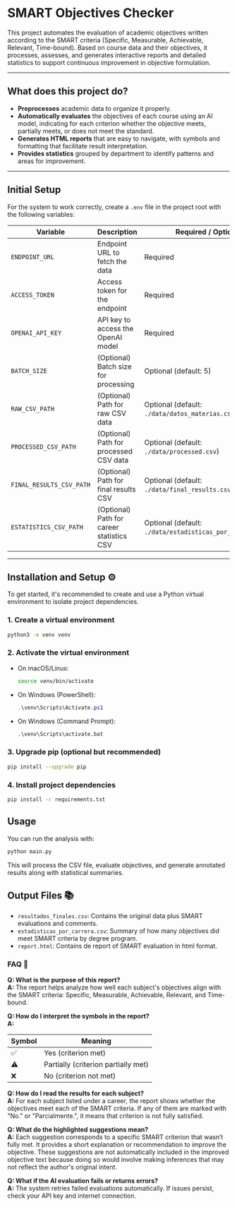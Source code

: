 # SMART Objectives Checker

This project automates the evaluation of academic objectives written according to the SMART criteria (Specific, Measurable, Achievable, Relevant, Time-bound). Based on course data and their objectives, it processes, assesses, and generates interactive reports and detailed statistics to support continuous improvement in objective formulation.

---

## What does this project do?

- **Preprocesses** academic data to organize it properly.
- **Automatically evaluates** the objectives of each course using an AI model, indicating for each criterion whether the objective meets, partially meets, or does not meet the standard.
- **Generates HTML reports** that are easy to navigate, with symbols and formatting that facilitate result interpretation.
- **Provides statistics** grouped by department to identify patterns and areas for improvement.

---

## Initial Setup

For the system to work correctly, create a `.env` file in the project root with the following variables:

| Variable               | Description                                          | Required / Optional           |
|------------------------|------------------------------------------------------|------------------------------|
| `ENDPOINT_URL`         | Endpoint URL to fetch the data                        | Required                     |
| `ACCESS_TOKEN`         | Access token for the endpoint                         | Required                     |
| `OPENAI_API_KEY`       | API key to access the OpenAI model                    | Required                     |
| `BATCH_SIZE`           | (Optional) Batch size for processing                  | Optional (default: 5)        |
| `RAW_CSV_PATH`         | (Optional) Path for raw CSV data                      | Optional (default: `./data/datos_materias.csv`) |
| `PROCESSED_CSV_PATH`   | (Optional) Path for processed CSV data                | Optional (default: `./data/processed.csv`) |
| `FINAL_RESULTS_CSV_PATH` | (Optional) Path for final results CSV                 | Optional (default: `./data/final_results.csv`) |
| `ESTATISTICS_CSV_PATH` | (Optional) Path for career statistics CSV             | Optional (default: `./data/estadisticas_por_carrera.csv`) |

---

## Installation and Setup ⚙️

To get started, it's recommended to create and use a Python virtual environment to isolate project dependencies.

### 1. Create a virtual environment

```bash
python3 -m venv venv
```

### 2. Activate the virtual environment

- On macOS/Linux:

  ```bash
  source venv/bin/activate
  ```

- On Windows (PowerShell):

  ```powershell
  .\venv\Scripts\Activate.ps1
  ```

- On Windows (Command Prompt):

  ```cmd
  .\venv\Scripts\activate.bat
  ```

### 3. Upgrade pip (optional but recommended)

```bash
pip install --upgrade pip
```

### 4. Install project dependencies

```bash
pip install -r requirements.txt
```

## Usage

You can run the analysis with:

```bash
python main.py
```

This will process the CSV file, evaluate objectives, and generate annotated results along with statistical summaries.

## Output Files 📚

- `resultados_finales.csv`: Contains the original data plus SMART evaluations and comments.
- `estadisticas_por_carrera.csv`: Summary of how many objectives did meet SMART criteria by degree program.
- `report.html`: Contains de report of SMART evaluation in html format.

### FAQ 🤔

**Q: What is the purpose of this report?**  
**A:** The report helps analyze how well each subject's objectives align with the SMART criteria: Specific, Measurable, Achievable, Relevant, and Time-bound.

**Q: How do I interpret the symbols in the report?**  
**A:**

  | Symbol | Meaning                     |
  |--------|-----------------------------|
  | ✅     | Yes (criterion met)         |
  | ⚠️     | Partially (criterion partially met) |
  | ❌     | No (criterion not met)      |

**Q: How do I read the results for each subject?**  
**A:** For each subject listed under a career, the report shows whether the objectives meet each of the SMART criteria. If any of them are marked with "No." or "Parcialmente.", it means that criterion is not fully satisfied.

**Q: What do the highlighted suggestions mean?**  
**A:** Each suggestion corresponds to a specific SMART criterion that wasn’t fully met. It provides a short explanation or recommendation to improve the objective. These suggestions are not automatically included in the improved objective text because doing so would involve making inferences that may not reflect the author's original intent.

**Q: What if the AI evaluation fails or returns errors?**  
**A:** The system retries failed evaluations automatically. If issues persist, check your API key and internet connection.
